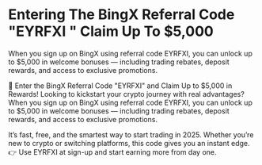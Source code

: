 # Entering The  BingX Referral Code "EYRFXI " Claim Up To $5,000 
When you sign up on BingX using referral code EYRFXI, you can unlock up to $5,000 in welcome bonuses — including trading rebates, deposit rewards, and access to exclusive promotions.


🚀 Enter the BingX Referral Code "EYRFXI" and Claim Up to $5,000 in Rewards!
Looking to kickstart your crypto journey with real advantages? When you sign up on BingX using referral code EYRFXI, you can unlock up to $5,000 in welcome bonuses — including trading rebates, deposit rewards, and access to exclusive promotions.

It’s fast, free, and the smartest way to start trading in 2025. Whether you’re new to crypto or switching platforms, this code gives you an instant edge.
👉 Use EYRFXI at sign-up and start earning more from day one.

